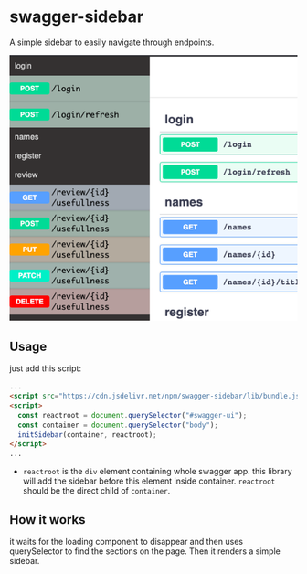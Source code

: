 # swagger-sidebar

A simple sidebar to easily navigate through endpoints.

![swagger sidebar example](./example.png)

## Usage

just add this script:

```html
...
<script src="https://cdn.jsdelivr.net/npm/swagger-sidebar/lib/bundle.js"></script>
<script>
  const reactroot = document.querySelector("#swagger-ui");
  const container = document.querySelector("body");
  initSidebar(container, reactroot);
</script>
...
```

- `reactroot` is the `div` element containing whole swagger app. this library will add the sidebar before this element inside container. `reactroot` should be the direct child of `container`.

## How it works

it waits for the loading component to disappear and then uses querySelector to find the sections on the page. Then it renders a simple sidebar.
